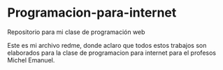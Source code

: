 # Programacion-para-internet
Repositorio para mi clase de programación web

Este es mi archivo redme, donde aclaro que todos estos trabajos son elaborados
para la clase de programacion para internet para el profesos Michel Emanuel.
